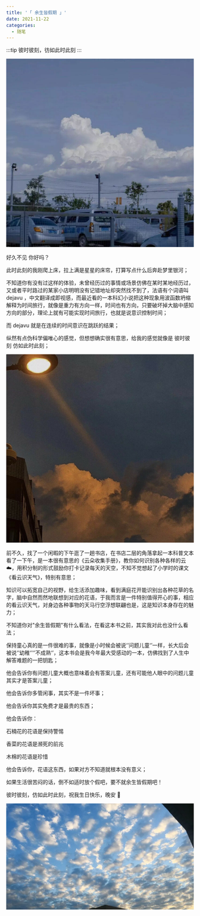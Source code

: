 ```yaml
---
title: '「 余生皆假期 」'
date: 2021-11-22
categories:
  - 随笔
---
```


:::tip
彼时彼刻，彷如此时此刻
:::

<!-- more -->

![图 2](../../images/cbfc4eb9333f3cb6d696732ef77fc5057959b4a12b6ce86c64a3eb29b9890d44.png)

好久不见 你好吗？

此时此刻的我刚爬上床，拉上满是星星的床帘，打算写点什么后奔赴梦里银河；

不知道你有没有过这样的体验，未曾经历过的事情或场景仿佛在某时某地经历过，又或者平时路过的某家小店明明没有记错地址却突然找不到了，法语有个词语叫 dejavu ，中文翻译成即视感，而最近看的一本科幻小说把这种现象用波函数坍缩解释为时间旅行，就像是重力有方向一样，时间也有方向，只要破坏掉大脑中感知方向的部分，理论上就有可能实现时间旅行，也就是说意识控制时间；

而 dejavu 就是在连续的时间意识在跳跃的结果；

纵然有点伪科学偏唯心的感觉，但想想确实很有意思，给我的感觉就像是 彼时彼刻 仿如此时此刻；

![图 3](../../images/8cf8598112a4e9597b32db66f40968d43c8a132633d831c8ee4a2b20f47272da.png)

前不久，找了一个闲暇的下午逛了一趟书店，在书店二层的角落拿起一本科普文本看了一下午，是一本很有意思的《云朵收集手册》，教你如何识别各种各样的云 ☁️，用积分制的形式鼓励你打卡记录每天的天空，不知不觉想起了小学时的课文《看云识天气》，特别有意思；

知识可以拓宽自己的视野，给生活添加趣味，看到满庭花开能识别出各种花草的名字，脑中自然而然地联想到对应的花语，于我而言是一件特别值得开心的事，相应的看云识天气，对身边各种事物的天马行空浮想联翩也是，这是知识本身存在的魅力；

不知道你对"余生皆假期"有什么看法，在看这本书之前，其实我对此也没什么看法；

保持童心真的是一件很难的事，就像是小时候会被说‘’问题儿童‘’一样，长大后会被说‘’幼稚‘’‘’不成熟‘’，这本书会是我今年最大受感动的一本，仿佛找到了人生中解答难题的一把钥匙；

他会告诉你有问题儿童大概也意味着会有答案儿童，还有可能他人眼中的问题儿童其实才是答案儿童；

他会告诉你多管闲事，其实不是一件坏事；

他会告诉你其实免费才是最贵的东西；

他会告诉你：

石楠花的花语是保持警惕

香菜的花语是濒死的前兆

木棉的花语是珍惜

他会告诉你，花语这东西，如果对方不知道就根本没有意义；

如果生活很苦闷的话，倒不如适时放个假吧，要不就余生皆假期吧！

彼时彼刻，仿如此时此刻，祝我生日快乐，晚安 🌙

![图 4](../../images/b121db0db4024a651a539bb0fae82ae7aece09493f2bec38b9cf4195efb2ce62.png)
